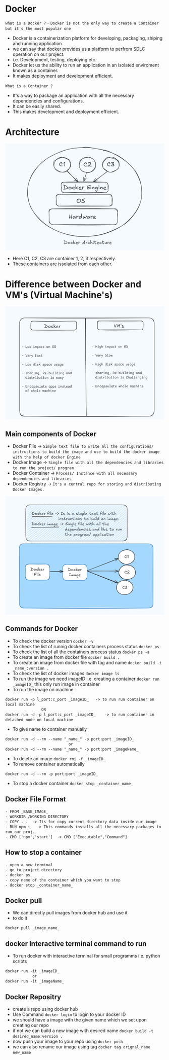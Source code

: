 # Docker

`what is a Docker ?` - `Docker is not the only way to create a Container but it's the most popular one`
- Docker is a containerization platform for developing, packaging, shiping and running application 
- we can say that docker provides us a platform to perfrom SDLC operation on our project.
- i.e. Development, testing, deploying etc.
- Docker let us the ability to run an application in an isolated enviroment known as a container.
- It makes deployment and development efficient.

`What is a Container ?`
- It's a way to package an application with all the necessary dependencies and configurations.
- It can be easily shared.
- This makes development and deployment efficient.

# Architecture
![Docker Architecture](misc/Architecture.png)
- Here C1, C2, C3 are container 1, 2, 3 respectively.
- These containers are issolated from each other. 

# Difference between Docker and VM's (Virtual Machine's)
![Difference Between Docker and Virtual Machine's](misc/Diff_Docker_VM.png)


## Main components of Docker
- Docker File -> `Simple text file to write all the configurations/ instructions to build the image and use to build the docker image with the help of docker Engine`
- Docker Image -> `Single file with all the dependencies and libraries to run the project/ program`
- Docker Container -> `Process/ Instance with all necessary dependencies and libraries`
- Docker Registry -> `It's a central repo for storing and distributing Docker Images.`

![Chart](misc/Docker_file-Image.png)


## Commands for Docker
- To check the docker version `docker -v`
- To check the list of runnig docker containers process status `docker ps`
- To check the list of all the containers process status `docker ps -a`
- To create an image from docker file `docker build .`
- To create an image from docker file with tag and name `docker build -t _name_:version .`
- To check the list of docker images  `docker image ls`
- To run the image we need imageID i.e. creating a container `docker run _imageID_` this only run image in container
- To run the image on machine
```
docker run -p l_port:c_port _imageID_   -> to run run container on local machine
                OR
docker run -d -p l_port:c_port _imageID_    -> to run container in detached mode on local machine
```
- To give name to container manually
```
docker run -d --rm --name "_name_" -p port:port _imageID_
                            or 
docker run -d --rm --name "_name_" -p port:port _imageName_
```
- To delete an image `docker rmi -f _imageID_`
- To remove container automatically 
```
docker run -d --rm -p port:port _imageID_
``` 
- To stop a docker container `docker stop _container_name_`

## Docker File Format
```
- FROM _BASE_IMAGE_
- WORKDIR /WORKING DIRECTORY
- COPY . .  -> Its for copy current directory data inside our image
- RUN npm i   -> This commands installs all the necessary packages to run our proj.
- CMD ['npm','start']  -> CMD ["Executable","Command"]
```

## How to stop a container
```
- open a new terminal
- go to project directory
- docker ps
- copy name of the container which you want to stop
- docker stop _container_name_
```

## Docker pull
- We can directly pull images from docker hub and use it 
- to do it 
```
docker pull _image_name_
```

## docker Interactive terminal command to run 
- To run docker with interactive terminal for small programms i.e. python scripts
```
docker run -it _imageID_
            or
docker run -it _imageName_ 
```


## Docker Repositry
- create a repo using docker hub
- Use Command `docker login` to login to your docker ID
- we should have a image with the given name which we set upon creating our repo
- if not we can build a new image with desired name `docker build -t desired_name:version .`
- now push your image to your repo using `docker push`
- we can also rename our image using tag `docker tag orignal_name new_name`
